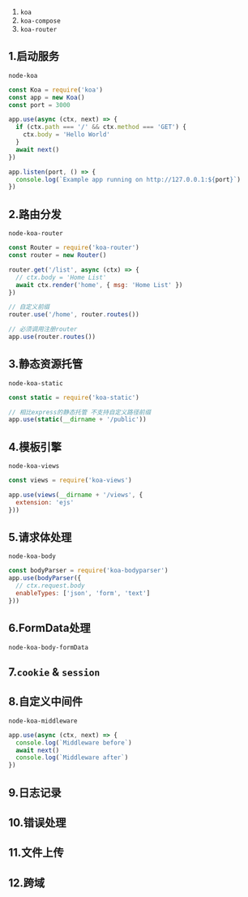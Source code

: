 1. `koa`
2. `koa-compose`
3. `koa-router`

## 1.启动服务

`node-koa`

```js
const Koa = require('koa')
const app = new Koa()
const port = 3000

app.use(async (ctx, next) => {
  if (ctx.path === '/' && ctx.method === 'GET') {
    ctx.body = 'Hello World'
  }
  await next()
})

app.listen(port, () => {
  console.log(`Example app running on http://127.0.0.1:${port}`)
})
```

## 2.路由分发

`node-koa-router`

```js
const Router = require('koa-router')
const router = new Router()

router.get('/list', async (ctx) => {
  // ctx.body = 'Home List'
  await ctx.render('home', { msg: 'Home List' })
})

// 自定义前缀
router.use('/home', router.routes())

// 必须调用注册router
app.use(router.routes())
```

## 3.静态资源托管

`node-koa-static`

```js
const static = require('koa-static')

// 相比express的静态托管 不支持自定义路径前缀
app.use(static(__dirname + '/public'))
```

## 4.模板引擎

`node-koa-views`

```js
const views = require('koa-views')

app.use(views(__dirname + '/views', {
  extension: 'ejs'
}))
```

## 5.请求体处理

`node-koa-body`

```js
const bodyParser = require('koa-bodyparser')
app.use(bodyParser({
  // ctx.request.body
  enableTypes: ['json', 'form', 'text']
}))
```

## 6.FormData处理

`node-koa-body-formData`

## 7.`cookie` & `session`

## 8.自定义中间件

`node-koa-middleware`

```js
app.use(async (ctx, next) => {
  console.log(`Middleware before`)
  await next()
  console.log(`Middleware after`)
})
```

## 9.日志记录
## 10.错误处理
## 11.**文件上传**
## 12.跨域